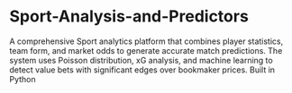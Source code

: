 # Sport-Analysis-and-Predictors
A comprehensive Sport analytics platform that combines player statistics, team form, and market odds to generate accurate match predictions. The system uses Poisson distribution, xG analysis, and machine learning to detect value bets with significant edges over bookmaker prices. Built in Python
